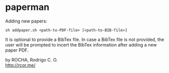 # paperman


Adding new papers:  
```
sh addpaper.sh <path-to-PDF-file> [<path-to-BIB-file>]
```
It is optional to provide a BibTex file.
In case a BibTex file is not provided, the user will be prompted to incert the BibTex information
after adding a new paper PDF.


by ROCHA, Rodrigo C. O.  
http://rcor.me/
